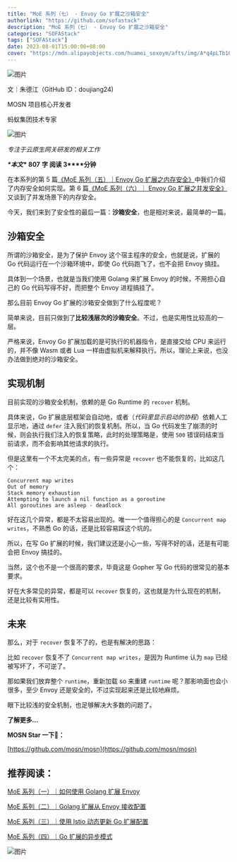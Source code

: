 ```yaml
---
title: "MoE 系列（七） - Envoy Go 扩展之沙箱安全"
authorlink: "https://github.com/sofastack"
description: "MoE 系列（七） - Envoy Go 扩展之沙箱安全"
categories: "SOFAStack"
tags: ["SOFAStack"]
date: 2023-08-01T15:00:00+08:00
cover: "https://mdn.alipayobjects.com/huamei_soxoym/afts/img/A*q4pLTb1O3dUAAAAAAAAAAAAADrGAAQ/original"
---
```


![图片](https://mmbiz.qpic.cn/mmbiz_gif/nibOZpaQKw09ARcsGuzib3ttcN4LZpdAC0n9KTQp7uibF8ia0ibk3Olf3sib50ExibicicOrzCOVrOyUD2dFib84f0fTx5uA/640?wx_fmt=gif&wxfrom=5&wx_lazy=1)

文｜朱德江（GitHub ID：doujiang24)

MOSN 项目核心开发者

蚂蚁集团技术专家

![图片](https://mmbiz.qpic.cn/mmbiz_png/nibOZpaQKw08VNbtYZicic5Nog5MV3VxrPUbpSOe4Pn693qzEiacbqxwuqcyhl24RbPibibbgxhIwZmRG36CzjZicDRUA/640?wx_fmt=png&wxfrom=5&wx_lazy=1&wx_co=1)

*专注于云原生网关研发的相关工作*

***\*本文\**** **807** **字 阅读  3****分钟**

在本系列的第 5 篇[《MoE 系列（五）｜Envoy Go 扩展之内存安全》](http://mp.weixin.qq.com/s?__biz=MzUzMzU5Mjc1Nw==&mid=2247537035&idx=1&sn=3c282f26198c24ea361d8337e9e27ce5&chksm=faa3be51cdd43747cd61c1ece3221ef1cf4e3839f729f430b8c5a00f2238a62f95e8bcbad9d2&scene=21)中我们介绍了内存安全如何实现。第 6 篇[《MoE 系列（六）｜ Envoy Go 扩展之并发安全》](http://mp.weixin.qq.com/s?__biz=MzUzMzU5Mjc1Nw==&mid=2247538519&idx=1&sn=c6b9c04abe6111a041b5b1c9c7f52f60&chksm=faa3b88dcdd4319bdeebd82f1c94789429f692b395411d23298378c0665eb8ade45c141e74ad&scene=21)又谈到了并发场景下的内存安全。

今天，我们来到了安全性的最后一篇：**沙箱安全**，也是相对来说，最简单的一篇。

## 沙箱安全

所谓的沙箱安全，是为了保护 Envoy 这个宿主程序的安全，也就是说，扩展的 Go 代码运行在一个沙箱环境中，即使 Go 代码跑飞了，也不会把 Envoy 搞挂。

具体到一个场景，也就是当我们使用 Golang 来扩展 Envoy 的时候，不用担心自己的 Go 代码写得不好，而把整个 Envoy 进程搞挂了。

那么目前 Envoy Go 扩展的沙箱安全做到了什么程度呢？

简单来说，目前只做到了**比较浅层次的沙箱安全**。不过，也是实用性比较高的一层。

严格来说，Envoy Go 扩展加载的是可执行的机器指令，是直接交给 CPU 来运行的，并不像 Wasm 或者 Lua 一样由虚拟机来解释执行。所以，理论上来说，也没办法做到绝对的沙箱安全。

## 实现机制

目前实现的沙箱安全机制，依赖的是 Go Runtime 的 `recover` 机制。

具体来说，Go 扩展底层框架会自动地，或者（*代码里显示启动的协程*）依赖人工显示地，通过 `defer` 注入我们的恢复机制。所以，当 Go 代码发生了崩溃的时候，则会执行我们注入的恢复策略，此时的处理策略是，使用 `500` 错误码结束当前请求，而不会影响其他请求的执行。

但是这里有一个不太完美的点，有一些异常是 `recover` 也不能恢复的，比如这几个：

```
Concurrent map writes
Out of memory
Stack memory exhaustion
Attempting to launch a nil function as a goroutine
All goroutines are asleep - deadlock
```

好在这几个异常，都是不太容易出现的。唯一一个值得担心的是 `Concurrent map writes`，不熟悉 Go 的话，还是比较容易踩这个坑的。

所以，在写 Go 扩展的时候，我们建议还是小心一些，写得不好的话，还是有可能会把 Envoy 搞挂的。

当然，这个也不是一个很高的要求，毕竟这是 Gopher 写 Go 代码的很常见的基本要求。

好在大多常见的异常，都是可以 `recover` 恢复的，这也就是为什么现在的机制，还是比较有实用性。

## 未来

那么，对于 `recover` 恢复不了的，也是有解决的思路：

比如 `recover` 恢复不了 `Concurrent map writes`，是因为 Runtime 认为 `map` 已经被写坏了，不可逆了。

那如果我们放弃整个 `runtime`，重新加载 so 来重建 `runtime` 呢？那影响面也会小很多，至少 Envoy 还是安全的，不过实现起来还是比较地麻烦。

眼下比较浅的安全机制，也足够解决大多数的问题了。

**了解更多…**

**MOSN Star 一下🌟：**

[https://github.com/mosn/mosn](https://github.com/mosn/mosn)

## 推荐阅读：

[MoE 系列（一）｜如何使用 Golang 扩展 Envoy](https://mp.weixin.qq.com/s/GF5Pr2aAOe6NAdJ5VgfMvg)

[MoE 系列（二）｜Golang 扩展从 Envoy 接收配置](https://mp.weixin.qq.com/s/xRt9qet-Dm3UMEVa3iDFrA)

[MoE 系列（三）｜使用 Istio 动态更新 Go 扩展配置](https://mp.weixin.qq.com/s/gvbvAZEUbjtD-UpKziHmBA)

[MoE 系列（四）｜Go 扩展的异步模式](https://mp.weixin.qq.com/s/to6U_5UfU1LUSj6vGsQQuQ)

![图片](https://mmbiz.qpic.cn/sz_mmbiz_jpg/nibOZpaQKw08Wic9WKwiaVicaKu0OKmdhj0nXubpDsc8JCjo3IKfMAf5QRiaRmXEoAUwZbaXzJG3ZbFDa4GEhXLkujg/640?wx_fmt=jpeg&wxfrom=5&wx_lazy=1&wx_co=1)
